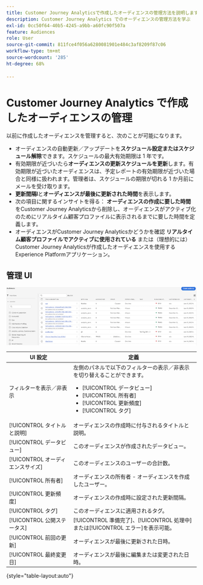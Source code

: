 ```yaml
---
title: Customer Journey Analyticsで作成したオーディエンスの管理方法を説明します
description: Customer Journey Analytics でのオーディエンスの管理方法を学ぶ
exl-id: 0cc50f64-40b5-4245-a9bb-a60fc90f507a
feature: Audiences
role: User
source-git-commit: 811fce4f056a6280081901e484c3af8209f87c06
workflow-type: tm+mt
source-wordcount: '285'
ht-degree: 68%

---
```


# Customer Journey Analytics で作成したオーディエンスの管理

以前に作成したオーディエンスを管理すると、次のことが可能になります。

* オーディエンスの自動更新／アップデートを&#x200B;**スケジュール設定またはスケジュール解除**&#x200B;できます。スケジュールの最大有効期限は 1 年です。
* 有効期限が近づいたら&#x200B;**オーディエンスの更新スケジュールを更新**&#x200B;します。有効期限が近づいたオーディエンスは、予定レポートの有効期限が近づいた場合と同様に扱われます。管理者は、スケジュールの期限が切れる 1 か月前にメールを受け取ります。
* **更新間隔l**&#x200B;と&#x200B;**オーディエンスが最後に更新された時間**&#x200B;を表示します。
* 次の項目に関するインサイトを得る： **オーディエンスの作成に要した時間** をCustomer Journey Analyticsから削除し、オーディエンスがアクティブ化のためにリアルタイム顧客プロファイルに表示されるまでに要した時間を定義します。
* オーディエンスがCustomer Journey Analyticsかどうかを確認 **リアルタイム顧客プロファイルでアクティブに使用されている** または（理想的には）Customer Journey Analyticsが作成したオーディエンスを使用するExperience Platformアプリケーション。

## 管理 UI

![複数のフィルターを表示するオーディエンスウィンドウパネル。](assets/manage.png)

| UI 設定 | 定義 |
| --- | --- |
| フィルターを表示／非表示 | 左側のパネルで以下のフィルターの表示／非表示を切り替えることができます。 <ul><li>[!UICONTROL データビュー]</li><li>[!UICONTROL 所有者]</li><li>[!UICONTROL 更新頻度]</li><li>[!UICONTROL タグ]</li></ul> |
| [!UICONTROL タイトルと説明] | オーディエンスの作成時に付与されるタイトルと説明。 |
| [!UICONTROL データビュー] | このオーディエンスが作成されたデータビュー。 |
| [!UICONTROL オーディエンスサイズ] | このオーディエンスのユーザーの合計数。 |
| [!UICONTROL 所有者] | オーディエンスの所有者 - オーディエンスを作成したユーザー。 |
| [!UICONTROL 更新頻度] | オーディエンスの作成時に設定された更新間隔。 |
| [!UICONTROL タグ] | このオーディエンスに適用されるタグ。 |
| [!UICONTROL 公開ステータス] | [!UICONTROL 準備完了]、[!UICONTROL 処理中]または[!UICONTROL エラー]を表示可能。 |
| [!UICONTROL  前回の更新] | オーディエンスが最後に更新された日時。 |
| [!UICONTROL 最終変更日] | オーディエンスが最後に編集または変更された日時。 |

{style="table-layout:auto"}
